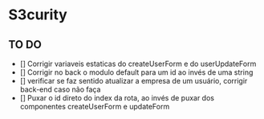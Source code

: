 # S3curity

## TO DO

- [] Corrigir variaveis estaticas do createUserForm e do userUpdateForm
- [] Corrigir no back o modulo default para um id ao invés de uma string
- [] verificar se faz sentido atualizar a empresa de um usuário, corrigir back-end caso não faça
- [] Puxar o id direto do index da rota, ao invés de puxar dos componentes createUserForm e updateForm
